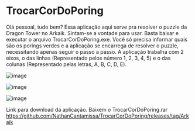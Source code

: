 # TrocarCorDoPoring

Olá pessoal, tudo bem? Essa aplicação aqui serve pra resolver o puzzle da Dragon Tower no Arkaik. Sintam-se a vontade para usar. Basta baixar e executar o arquivo TrocarCorDoPoring.exe. Você só precisa informar quais são os porings verdes e a aplicação se encarrega de resolver o puzzle, necessitando apenas seguir o passo a passo. A aplicação trabalha com 2 eixos, o das linhas (Representado pelos número 1, 2, 3, 4, 5)  e o das colunas (Representado pelas letras, A, B, C, D, E).




![image](https://github.com/user-attachments/assets/f6382f10-24d6-48a5-9f23-2d5f2290938f)

![image](https://github.com/user-attachments/assets/2a4f314b-a48c-4385-9552-9a038dcb8a06)

![image](https://github.com/user-attachments/assets/3a9c4181-2546-486a-a1bd-b074e1ac425a)

Link para download da aplicação. Baixem o TrocarCorDoPoring.rar
https://github.com/NathanCantamissa/TrocarCorDoPoring/releases/tag/Arkaik
